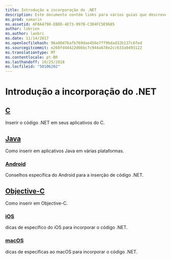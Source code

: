 ```yaml
---
title: Introdução a incorporação do .NET
description: Este documento contém links para vários guias que descrevem como usar o .NET inserindo em C, Java, Android, os projetos de Objective-C, iOS e macOS.
ms.prod: xamarin
ms.assetid: AF8A4798-EBDD-4E73-997B-C3D4FC5E9685
author: lobrien
ms.author: laobri
ms.date: 11/14/2017
ms.openlocfilehash: 96a80d76afb769dae456e7ff9bdad32b137c6fed
ms.sourcegitcommit: e268fd44422d0bbc7c944a678e2cc633a0493122
ms.translationtype: MT
ms.contentlocale: pt-BR
ms.lasthandoff: 10/25/2018
ms.locfileid: "50106202"
---
```

# <a name="getting-started-with-net-embedding"></a>Introdução a incorporação do .NET

## <a name="ccmd"></a>[C](c.md)

Inserir o código .NET em seus aplicativos do C.

## <a name="javajavaindexmd"></a>[Java](java/index.md)

Como inserir em aplicativos Java em várias plataformas.

### <a name="androidjavaandroidmd"></a>[Android](java/android.md)

Conselhos específica do Android para a inserção de código .NET.

## <a name="objective-cobjective-cindexmd"></a>[Objective-C](objective-c/index.md)

Como inserir em Objective-C.

### <a name="iosobjective-ciosmd"></a>[iOS](objective-c/ios.md)

dicas de específico do iOS para incorporar o código .NET.

### <a name="macosobjective-cmacosmd"></a>[macOS](objective-c/macos.md)

dicas de específicas ao macOS para incorporar o código .NET.

